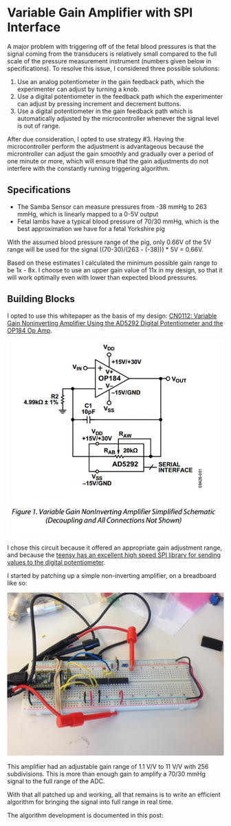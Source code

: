 # Variable Gain Amplifier with SPI Interface

A major problem with triggering off of the fetal blood pressures is that the signal coming from the transducers is relatively small compared to the full scale of the pressure measurement instrument (numbers given below in specifications). To resolve this issue, I considered three possible solutions:

1. Use an analog potentiometer in the gain feedback path, which the experimenter can adjust by turning a knob.
2. Use a digital potentiometer in the feedback path which the experimenter can adjust by pressing increment and decrement buttons.
3. Use a digital potentiometer in the gain feedback path which is automatically adjusted by the microcontroller whenever the signal level is out of range.

After due consideration, I opted to use strategy #3. Having the microcontroller perform the adjustment is advantageous because the microntroller can adjust the gain smoothly and gradually over a period of one minute or more, which will ensure that the gain adjustments do not interfere with the constantly running triggering algorithm.

## Specifications

* The Samba Sensor can measure pressures from -38 mmHg to 263 mmHg, which is linearly mapped to a 0-5V output
* Fetal lambs have a typical blood pressure of 70/30 mmHg, which is the best approximation we have for a fetal Yorkshire pig

With the assumed blood pressure range of the pig, only 0.66V of the 5V range will be used for the signal ((70-30)/(263 - (-38))) * 5V = 0.66V. 

Based on these estimates I calculated the minimum possible gain range to be 1x - 8x. I choose to use an upper gain value of 11x in my design, so that it will work optimally even with lower than expected blood pressures.

## Building Blocks

I opted to use this whitepaper as the basis of my design: [CN0112: Variable Gain Noninverting Amplifier Using the AD5292 Digital Potentiometer and the OP184 Op Amp](http://www.analog.com/en/circuits-from-the-lab/cn0112/vc.html).

![alt text](/images/linear_variable_gain_adjust.jpg)

I chose this circuit because it offered an appropriate gain adjustment range, and because the [teensy has an excellent high speed SPI library for sending values to the digital potentiometer](https://www.pjrc.com/teensy/td_libs_SPI.html).

I started by patching up a simple non-inverting amplifier, on a breadboard like so:

<img src="/images/gain_adjust_amplifier.JPG" alt="Slope Sum function applied to blood pressure waveform" style="width: 600px;"/>

This amplifier had an adjustable gain range of 1.1 V/V to 11 V/V with 256 subdivisions. This is more than enough gain to amplify a 70/30 mmHg signal to the full range of the ADC.

With that all patched up and working, all that remains is to write an efficient algorithm for bringing the signal into full range in real time.

The algorithm development is documented in this post: